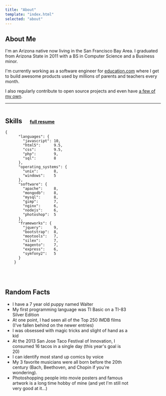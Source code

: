```yaml
---
title: "About"
template: "index.html"
selected: "about"
---
```


About Me
-------------

I'm an Arizona native now living in the San Francisco Bay Area.
I graduated from Arizona State in 2011 with a BS in Computer Science and a Business minor.

I'm currently working as a software engineer for <a href='http://education.com' target='_blank'>education.com</a> where I get to build awesome products used by millions of parents and teachers every
month.

I also regularly contribute to open source projects and even have <a href='projects'>a few of my own</a>.

<hr>

<div style='display: inline-block; margin: 0 50px 20px 0; vertical-align: top;'>
	<h2>Skills <a href='files/resume.pdf' style='font-size: .7em; margin-left: 20px;'>full resume</a></h2>
	<pre><code>{
	  <span class='red bold'>"languages"</span>: {
		"javascript": <span class='green'>10</span>,
		"html5":      <span class='green'>9.5</span>,
		"css":        <span class='green'>9.5</span>,
		"php":        <span class='green'>9</span>,
		"sql":        <span class='green'>8</span>
	  },
	  <span class='red bold'>"operating_systems"</span>: {
	    "unix":       <span class='green'>8</span>,
	    "windows":    <span class='green'>5</span>
	  },
	  <span class='red bold'>"software"</span>: {
	    "apache":     <span class='green'>8</span>,
	    "mongodb":    <span class='green'>8</span>,
	    "mysql":      <span class='green'>8</span>,
	    "gimp":       <span class='green'>7</span>,
	    "nginx":      <span class='green'>6</span>,
	    "nodejs":     <span class='green'>6</span>,
	    "photoshop":  <span class='green'>5</span>
	  },
	  <span class='red bold'>"frameworks"</span>: {
	    "jquery":     <span class='green'>9</span>,
	    "bootstrap":  <span class='green'>8</span>,
	    "mootools":   <span class='green'>7</span>,
	    "silex":      <span class='green'>7</span>,
	    "magento":    <span class='green'>7</span>,
	    "express":    <span class='green'>6</span>,
	    "symfony2":   <span class='green'>5</span>
	  }
	}
	</code></pre>
</div>
<div style='display: inline-block; vertical-align: top; max-width: 400px;'>
	<h2>Random Facts</h2>
	<ul>
		<li>I have a 7 year old puppy named Walter</li>
		<li>My first programming language was TI Basic on a TI-83 Silver Edition</li>
		<li>At one point, I had seen all of the Top 250 IMDB films (I've fallen behind on the newer entries)</li>
		<li>I was obsessed with magic tricks and slight of hand as a kid</li>
		<li>At the 2013 San Jose Taco Festival of Innovation, I consumed 16 tacos in a single day (this year's goal is 20)</li>
		<li>I can identify most stand up comics by voice</li>
		<li>My 3 favorite musicians were all born before the 20th century (Bach, Beethoven, and Chopin if you're wondering).</li>
		<li>Photoshopping people into movie posters and famous artwork is a long time hobby of mine (and yet I'm still not very good at it...)</li>
	</ul>
</div>